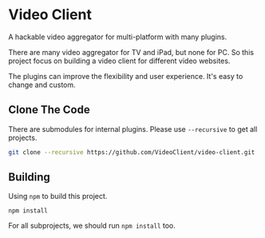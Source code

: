 Video Client
=====================

A hackable video aggregator for multi-platform with many plugins.

There are many video aggregator for TV and iPad, but none for PC. So this project focus on building a video client for different video websites.

The plugins can improve the flexibility and user experience. It's easy to change and custom.

## Clone The Code

There are submodules for internal plugins. Please use `--recursive` to get all projects.

```sh
git clone --recursive https://github.com/VideoClient/video-client.git
```

## Building

Using `npm` to build this project. 

```
npm install
```

For all subprojects, we should run `npm install` too.

